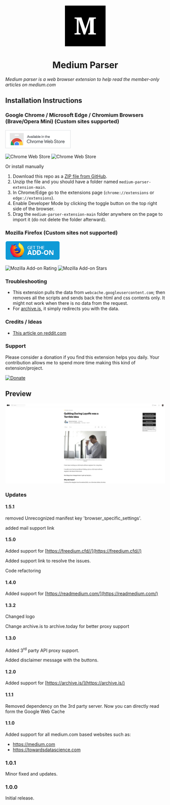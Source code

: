 <p align="center">
  <img src="./img/icon128.jpg" />
</p>

<h1 align="center">Medium Parser</h1>

*Medium parser is a web browser extension to help read the member-only articles on medium.com*

## Installation Instructions
### Google Chrome / Microsoft Edge / Chromium Browsers (Brave/Opera Mini) (Custom sites supported) 
[![Download from chrome web store](img/chrome.png)](https://chrome.google.com/webstore/detail/medium-parser/egejbknaophaadmhijkepokfchkbnelc?hl=en&authuser=0) 

![Chrome Web Store](https://img.shields.io/chrome-web-store/rating-count/egejbknaophaadmhijkepokfchkbnelc)
 ![Chrome Web Store](https://img.shields.io/chrome-web-store/rating/egejbknaophaadmhijkepokfchkbnelc)


Or install manually
1. Download this repo as a [ZIP file from GitHub](https://github.com/Xatta-Trone/medium-parser-extension/archive/refs/heads/main.zip).
1. Unzip the file and you should have a folder named `medium-parser-extension-main`.
1. In Chrome/Edge go to the extensions page (`chrome://extensions` or `edge://extensions`).
1. Enable Developer Mode by clicking the toggle button on the top right side of the browser.
1. Drag the `medium-parser-extension-main` folder anywhere on the page to import it (do not delete the folder afterward).


### Mozilla Firefox (Custom sites not supported) 
[![Download from mozilla add-ons](img/firefox.png)](https://addons.mozilla.org/en-US/firefox/addon/medium-parser/) 

![Mozilla Add-on Rating](https://img.shields.io/amo/rating/medium-parser) ![Mozilla Add-on Stars](https://img.shields.io/amo/stars/medium-parser)


### Troubleshooting
* This extension pulls the data from `webcache.googleusercontent.com`; then removes all the scripts and sends back the html and css contents only. It might not work when there is no data from the request. 
* For [archive.is](https://archive.is/), it simply redirects you with the data. 

### Credits / Ideas
*  [This article on reddit.com](https://www.reddit.com/r/ChatGPT/comments/138jt64/you_can_read_medium_articles_for_free_using_bing/)

### Support 
Please consider a donation if you find this extension helps you daily.
Your contribution allows me to spend more time making this kind of extension/project.

[![Donate](https://www.paypalobjects.com/en_US/i/btn/btn_donate_LG.gif)](https://www.paypal.com/paypalme/monzurulislam1112?country.x=US&locale.x=en_US)

## Preview
<p align="center">
  <img src="./img/sample2.png" />
</p>


### Updates
#### 1.5.1
removed Unrecognized manifest key 'browser_specific_settings'.

added mail support link
#### 1.5.0
Added support for [https://freedium.cfd//](https://freedium.cfd//)

Added support link to resolve the issues.

Code refactoring
#### 1.4.0
Added support for [https://readmedium.com/](https://readmedium.com/)
#### 1.3.2
Changed logo

Change archive.is to archive.today for better proxy support
#### 1.3.0
Added 3<sup>rd</sup> party API proxy support.

Added disclaimer message with the buttons. 
#### 1.2.0
Added support for [https://archive.is/](https://archive.is/)
#### 1.1.1
Removed dependency on the 3rd party server. Now you can directly read form the Google Web Cache
#### 1.1.0

Added support for all medium.com based websites such as: 
- https://medium.com 
- https://towardsdatascience.com

### 1.0.1
Minor fixed and updates.

### 1.0.0
Initial release.
